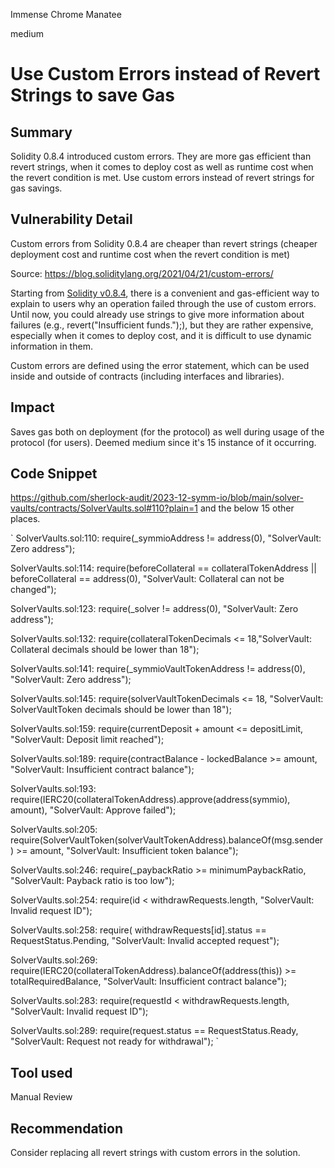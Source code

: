 Immense Chrome Manatee

medium

# Use Custom Errors instead of Revert Strings to save Gas

## Summary

Solidity 0.8.4 introduced custom errors. They are more gas efficient than revert strings, when it comes to deploy cost as well as runtime cost when the revert condition is met. Use custom errors instead of revert strings for gas savings.

## Vulnerability Detail

Custom errors from Solidity 0.8.4 are cheaper than revert strings (cheaper deployment cost and runtime cost when the revert condition is met)

Source: https://blog.soliditylang.org/2021/04/21/custom-errors/

Starting from [Solidity v0.8.4](https://github.com/ethereum/solidity/releases/tag/v0.8.4), there is a convenient and gas-efficient way to explain to users why an operation failed through the use of custom errors. Until now, you could already use strings to give more information about failures (e.g., revert("Insufficient funds.");), but they are rather expensive, especially when it comes to deploy cost, and it is difficult to use dynamic information in them.

Custom errors are defined using the error statement, which can be used inside and outside of contracts (including interfaces and libraries).

## Impact

Saves gas both on deployment (for the protocol) as well during usage of the protocol (for users). Deemed medium since it's 15 instance of it occurring.

## Code Snippet

https://github.com/sherlock-audit/2023-12-symm-io/blob/main/solver-vaults/contracts/SolverVaults.sol#110?plain=1 and the below 15 other places.

`
SolverVaults.sol:110:         require(_symmioAddress != address(0), "SolverVault: Zero address");

SolverVaults.sol:114:         require(beforeCollateral == collateralTokenAddress ||  beforeCollateral == address(0), "SolverVault: Collateral can not be changed");

SolverVaults.sol:123:         require(_solver != address(0), "SolverVault: Zero address");

SolverVaults.sol:132:         require(collateralTokenDecimals <= 18,"SolverVault: Collateral decimals should be lower than 18");

SolverVaults.sol:141:         require(_symmioVaultTokenAddress != address(0), "SolverVault: Zero address");

SolverVaults.sol:145:         require(solverVaultTokenDecimals <= 18, "SolverVault: SolverVaultToken decimals should be lower than 18");

SolverVaults.sol:159:         require(currentDeposit + amount <= depositLimit, "SolverVault: Deposit limit reached");

SolverVaults.sol:189:         require(contractBalance - lockedBalance >= amount, "SolverVault: Insufficient contract balance");

SolverVaults.sol:193:         require(IERC20(collateralTokenAddress).approve(address(symmio), amount), "SolverVault: Approve failed");

SolverVaults.sol:205:         require(SolverVaultToken(solverVaultTokenAddress).balanceOf(msg.sender) >= amount, "SolverVault: Insufficient token balance");

SolverVaults.sol:246:         require(_paybackRatio >= minimumPaybackRatio, "SolverVault: Payback ratio is too low");

SolverVaults.sol:254:             require(id < withdrawRequests.length, "SolverVault: Invalid request ID");

SolverVaults.sol:258:             require( withdrawRequests[id].status == RequestStatus.Pending, "SolverVault: Invalid accepted request");

SolverVaults.sol:269:         require(IERC20(collateralTokenAddress).balanceOf(address(this)) >= totalRequiredBalance,
"SolverVault: Insufficient contract balance");

SolverVaults.sol:283:          require(requestId < withdrawRequests.length, "SolverVault: Invalid request ID");

SolverVaults.sol:289:         require(request.status == RequestStatus.Ready, "SolverVault: Request not ready for withdrawal");
`

## Tool used

Manual Review

## Recommendation

Consider replacing all revert strings with custom errors in the solution.

